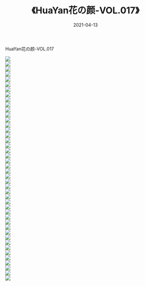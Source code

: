 ﻿---
layout: post
title:  《HuaYan花の颜-VOL.017》
date:   2021-04-13
img: http://img.660000.xyz/Sharelink/网络美图/2021/HuaYan花の颜-VOL.017/000.jpg
categories: [美女, 清纯, 唯美]
---

HuaYan花の颜-VOL.017

  ![](http://img.660000.xyz/Sharelink/网络美图/2021/HuaYan花の颜-VOL.017/001.jpg) <br> ![](http://img.660000.xyz/Sharelink/网络美图/2021/HuaYan花の颜-VOL.017/002.jpg) <br> ![](http://img.660000.xyz/Sharelink/网络美图/2021/HuaYan花の颜-VOL.017/003.jpg) <br> ![](http://img.660000.xyz/Sharelink/网络美图/2021/HuaYan花の颜-VOL.017/004.jpg) <br> ![](http://img.660000.xyz/Sharelink/网络美图/2021/HuaYan花の颜-VOL.017/005.jpg) <br> ![](http://img.660000.xyz/Sharelink/网络美图/2021/HuaYan花の颜-VOL.017/006.jpg) <br> ![](http://img.660000.xyz/Sharelink/网络美图/2021/HuaYan花の颜-VOL.017/007.jpg) <br> ![](http://img.660000.xyz/Sharelink/网络美图/2021/HuaYan花の颜-VOL.017/008.jpg) <br> ![](http://img.660000.xyz/Sharelink/网络美图/2021/HuaYan花の颜-VOL.017/009.jpg) <br> ![](http://img.660000.xyz/Sharelink/网络美图/2021/HuaYan花の颜-VOL.017/010.jpg) <br> ![](http://img.660000.xyz/Sharelink/网络美图/2021/HuaYan花の颜-VOL.017/011.jpg) <br> ![](http://img.660000.xyz/Sharelink/网络美图/2021/HuaYan花の颜-VOL.017/012.jpg) <br> ![](http://img.660000.xyz/Sharelink/网络美图/2021/HuaYan花の颜-VOL.017/013.jpg) <br> ![](http://img.660000.xyz/Sharelink/网络美图/2021/HuaYan花の颜-VOL.017/014.jpg) <br> ![](http://img.660000.xyz/Sharelink/网络美图/2021/HuaYan花の颜-VOL.017/015.jpg) <br> ![](http://img.660000.xyz/Sharelink/网络美图/2021/HuaYan花の颜-VOL.017/016.jpg) <br> ![](http://img.660000.xyz/Sharelink/网络美图/2021/HuaYan花の颜-VOL.017/017.jpg) <br> ![](http://img.660000.xyz/Sharelink/网络美图/2021/HuaYan花の颜-VOL.017/018.jpg) <br> ![](http://img.660000.xyz/Sharelink/网络美图/2021/HuaYan花の颜-VOL.017/019.jpg) <br> ![](http://img.660000.xyz/Sharelink/网络美图/2021/HuaYan花の颜-VOL.017/020.jpg) <br> ![](http://img.660000.xyz/Sharelink/网络美图/2021/HuaYan花の颜-VOL.017/021.jpg) <br> ![](http://img.660000.xyz/Sharelink/网络美图/2021/HuaYan花の颜-VOL.017/022.jpg) <br> ![](http://img.660000.xyz/Sharelink/网络美图/2021/HuaYan花の颜-VOL.017/023.jpg) <br> ![](http://img.660000.xyz/Sharelink/网络美图/2021/HuaYan花の颜-VOL.017/024.jpg) <br> ![](http://img.660000.xyz/Sharelink/网络美图/2021/HuaYan花の颜-VOL.017/025.jpg) <br> ![](http://img.660000.xyz/Sharelink/网络美图/2021/HuaYan花の颜-VOL.017/026.jpg) <br> ![](http://img.660000.xyz/Sharelink/网络美图/2021/HuaYan花の颜-VOL.017/027.jpg) <br> ![](http://img.660000.xyz/Sharelink/网络美图/2021/HuaYan花の颜-VOL.017/028.jpg) <br> ![](http://img.660000.xyz/Sharelink/网络美图/2021/HuaYan花の颜-VOL.017/029.jpg) <br> ![](http://img.660000.xyz/Sharelink/网络美图/2021/HuaYan花の颜-VOL.017/030.jpg) <br> ![](http://img.660000.xyz/Sharelink/网络美图/2021/HuaYan花の颜-VOL.017/031.jpg) <br> ![](http://img.660000.xyz/Sharelink/网络美图/2021/HuaYan花の颜-VOL.017/032.jpg) <br> ![](http://img.660000.xyz/Sharelink/网络美图/2021/HuaYan花の颜-VOL.017/033.jpg) <br> ![](http://img.660000.xyz/Sharelink/网络美图/2021/HuaYan花の颜-VOL.017/034.jpg) <br> ![](http://img.660000.xyz/Sharelink/网络美图/2021/HuaYan花の颜-VOL.017/035.jpg) <br> ![](http://img.660000.xyz/Sharelink/网络美图/2021/HuaYan花の颜-VOL.017/036.jpg) <br> ![](http://img.660000.xyz/Sharelink/网络美图/2021/HuaYan花の颜-VOL.017/037.jpg) <br> ![](http://img.660000.xyz/Sharelink/网络美图/2021/HuaYan花の颜-VOL.017/038.jpg) <br> ![](http://img.660000.xyz/Sharelink/网络美图/2021/HuaYan花の颜-VOL.017/039.jpg) <br> ![](http://img.660000.xyz/Sharelink/网络美图/2021/HuaYan花の颜-VOL.017/040.jpg) <br> ![](http://img.660000.xyz/Sharelink/网络美图/2021/HuaYan花の颜-VOL.017/041.jpg) <br> ![](http://img.660000.xyz/Sharelink/网络美图/2021/HuaYan花の颜-VOL.017/042.jpg) <br> ![](http://img.660000.xyz/Sharelink/网络美图/2021/HuaYan花の颜-VOL.017/043.jpg) <br> ![](http://img.660000.xyz/Sharelink/网络美图/2021/HuaYan花の颜-VOL.017/044.jpg) <br>